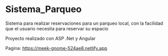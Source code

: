 # Sistema_Parqueo
Sistema para realizar reservaciones para un parqueo local, con la facilidad que el usuario necesita para reservar su espacio

Proyecto realizado con ASP .Net y Angular

Pagina: https://meek-gnome-524ae8.netlify.app
